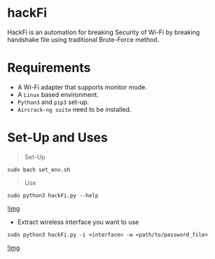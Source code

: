 # hackFi
HackFi is an automation for breaking Security of Wi-Fi by breaking handshake file using traditional Brute-Force method.

# Requirements

* A Wi-Fi adapter that supports monitor mode.
* A `Linux` based environment.
* `Python3` and `pip3` set-up.
* `Aircrack-ng suite` need to be installed.

# Set-Up and Uses

> Set-Up
```
sudo bash set_env.sh
```
> Use
```
sudo python3 hackFi.py --help
```
[!img](assets/0.png)
* Extract wireless interface you want to use
```
sudo python3 hackFi.py -i <interface> -w <path/to/password_file>
```
[!img](assets/1.png)
